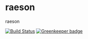 # raeson

raeson

[![Build Status](https://travis-ci.org/tsacinim/raeson.svg?branch=master)](https://travis-ci.org/tsacinim/raeson) [![Greenkeeper badge](https://badges.greenkeeper.io/tsacinim/raeson.svg)](https://greenkeeper.io/)
